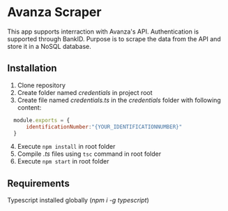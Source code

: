 # Avanza Scraper
This app supports interraction with Avanza's API. Authentication is supported through BankID. Purpose is to scrape the data from the API and store it in a NoSQL database.

## Installation

1. Clone repository
2. Create folder named *credentials* in project root
3. Create file named *credentials.ts* in the *credentials* folder with following content:
```javascript
  module.exports = {
      identificationNumber:"{YOUR_IDENTIFICATIONNUMBER}"
  }
```
4. Execute `npm install` in root folder
5. Compile *.ts* files using `tsc` command in root folder
6. Execute `npm start` in root folder

## Requirements
Typescript installed globally (*npm i -g typescript*)
